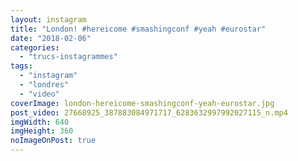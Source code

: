 ```yaml
---
layout: instagram
title: "London! #hereicome #smashingconf #yeah #eurostar"
date: "2018-02-06"
categories: 
  - "trucs-instagrammes"
tags: 
  - "instagram"
  - "londres"
  - "video"
coverImage: london-hereicome-smashingconf-yeah-eurostar.jpg
post_video: 27668925_387883084971717_6283632997992027115_n.mp4
imgWidth: 640
imgHeight: 360
noImageOnPost: true
---
```

